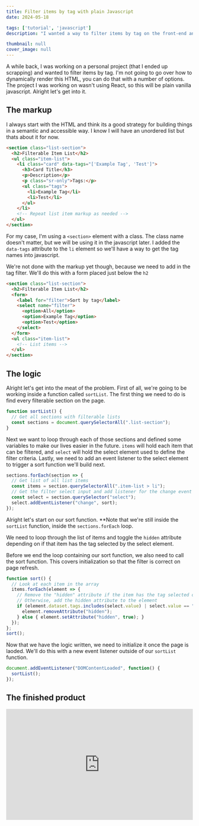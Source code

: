 ```yaml
---
title: Filter items by tag with plain Javascript
date: 2024-05-18

tags: ['tutorial', 'javascript']
description: "I wanted a way to filter items by tag on the front-end and decided to build a quick demo. Here I'll talk through some decisions I ended up making and show you how to implement something like this in your own project."

thumbnail: null
cover_image: null
---
```


A while back, I was working on a personal project (that I ended up scrapping) and wanted to filter items by tag. I'm not going to go over how to dynamically render this HTML, you can do that with a number of options. The project I was working on wasn't using React, so this will be plain vanilla javascript. Alright let's get into it.

## The markup

I always start with the HTML and think its a good strategy for building things in a semantic and accessible way. I know I will have an unordered list but thats about it for now.

```html
<section class="list-section">
  <h2>Filterable Item List</h2>
  <ul class="item-list">
    <li class="card" data-tags="['Example Tag', 'Test']">
      <h3>Card Title</h3>
      <p>Description</p>
      <p class="sr-only">Tags:</p>
      <ul class="tags">
        <li>Example Tag</li>
        <li>Test</li>
      </ul>
    </li>
    <!-- Repeat list item markup as needed -->
  </ul>
</section>
```

For my case, I'm using a `<section>` element with a class. The class name doesn't matter, but we will be using it in the javascript later. I added the `data-tags` attribute to the `li` element so we'll have a way to get the tag names into javascript.

We're not done with the markup yet though, because we need to add in the tag filter. We'll do this with a form placed just below the `h2`

```html
<section class="list-section">
  <h2>Filterable Item List</h2>
  <form>
    <label for="filter">Sort by tag</label>
    <select name="filter">
      <option>All</option>
      <option>Example Tag</option>
      <option>Test</option>
    </select>
  </form>
  <ul class="item-list">
    <!-- List items -->
  </ul>
</section>
```

## The logic

Alright let's get into the meat of the problem. First of all, we're going to be working inside a function called `sortList`. The first thing we need to do is find every filterable section on the page.

```js
function sortList() {
  // Get all sections with filterable lists
  const sections = document.querySelectorAll(".list-section");
}
```

Next we want to loop through each of those sections and defined some variables to make our lives easier in the future. `items` will hold each item that can be filtered, and `select` will hold the select element used to define the filter criteria. Lastly, we need to add an event listener to the select element to trigger a sort function we'll build next.

```js
sections.forEach(section => {
  // Get list of all list items
  const items = section.querySelectorAll(".item-list > li");
  // Get the filter select input and add listener for the change event
  const select = section.querySelector("select");
  select.addEventListener("change", sort);
});
```

Alright let's start on our sort function. **Note that we're still inside the `sortList` function, inside the `sections.forEach` loop.

We need to loop through the list of items and toggle the `hidden` attribute depending on if that item has the tag selected by the select element.

Before we end the loop containing our sort function, we also need to call the sort function. This covers initialization so that the filter is correct on page refresh.

```js
function sort() {
  // Look at each item in the array
  items.forEach(element => {
    // Remove the "hidden" attribute if the item has the tag selected or if the selection is "All"
    // Otherwise, add the hidden attribute to the element
    if (element.dataset.tags.includes(select.value) | select.value == "All") {
      element.removeAttribute("hidden");
    } else { element.setAttribute("hidden", true); }
  });
};
sort();
```

Now that we have the logic written, we need to initialize it once the page is laoded. We'll do this with a new event listener outside of our `sortList` function.

```js
document.addEventListener("DOMContentLoaded", function() {
  sortList();
});
```

## The finished product

<iframe height="300" style="width: 100%;" scrolling="no" title="JS Tag Sort" src="https://codepen.io/mattmcadams/embed/VwrNMwP?default-tab=html%2Cresult" frameborder="no" loading="lazy" allowtransparency="true" allowfullscreen="true">
  See the Pen <a href="https://codepen.io/mattmcadams/pen/VwrNMwP">
  JS Tag Sort</a> by Matthew McAdams (<a href="https://codepen.io/mattmcadams">@mattmcadams</a>)
  on <a href="https://codepen.io">CodePen</a>.
</iframe>
